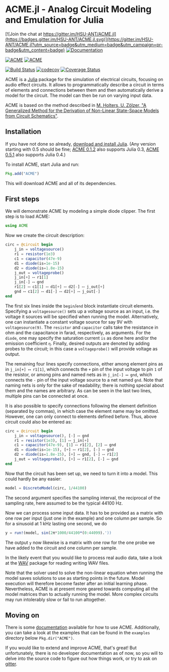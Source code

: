 # ACME.jl - Analog Circuit Modeling and Emulation for Julia

[![Join the chat at https://gitter.im/HSU-ANT/ACME.jl](https://badges.gitter.im/HSU-ANT/ACME.jl.svg)](https://gitter.im/HSU-ANT/ACME.jl?utm_source=badge&utm_medium=badge&utm_campaign=pr-badge&utm_content=badge)
[![Documentation](https://img.shields.io/badge/docs-latest-blue.svg)](https://hsu-ant.github.io/ACME.jl/latest)

[![ACME](http://pkg.julialang.org/badges/ACME_0.5.svg)](http://pkg.julialang.org/?pkg=ACME)
[![ACME](http://pkg.julialang.org/badges/ACME_0.6.svg)](http://pkg.julialang.org/?pkg=ACME)

[![Build Status](https://travis-ci.org/HSU-ANT/ACME.jl.svg?branch=develop)](https://travis-ci.org/HSU-ANT/ACME.jl)
[![codecov](https://codecov.io/gh/HSU-ANT/ACME.jl/branch/develop/graph/badge.svg)](https://codecov.io/gh/HSU-ANT/ACME.jl)
[![Coverage Status](https://coveralls.io/repos/github/HSU-ANT/ACME.jl/badge.svg?branch=develop)](https://coveralls.io/github/HSU-ANT/ACME.jl)

ACME is a [Julia](http://julialang.org/) package for the simulation of
electrical circuits, focusing on audio effect circuits. It allows to
programmatically describe a circuit in terms of elements and connections
between them and then automatically derive a model for the circuit. The model
can then be run on varying input data.

ACME is based on the method described in
[M. Holters, U. Zölzer, "A Generalized Method for the Derivation of Non-Linear
State-Space Models from Circuit
Schematics"](http://www.eurasip.org/Proceedings/Eusipco/Eusipco2015/papers/1570103545.pdf).

## Installation

If you have not done so already, [download and install
Julia](http://julialang.org/downloads/). (Any version starting with 0.5 should
be fine; [ACME 0.1.2](https://github.com/HSU-ANT/ACME.jl/tree/v0.1.2) also
supports Julia 0.3, [ACME 0.5.1](https://github.com/HSU-ANT/ACME.jl/tree/v0.5.1) also
supports Julia 0.4.)

To install ACME, start Julia and run:

```Julia
Pkg.add("ACME")
```

This will download ACME and all of its dependencies.

## First steps

We will demonstrate ACME by modeling a simple diode clipper. The first step is
to load ACME:

```Julia
using ACME
```

Now we create the circuit description:

```Julia
circ = @circuit begin
    j_in = voltagesource()
    r1 = resistor(1e3)
    c1 = capacitor(47e-9)
    d1 = diode(is=1e-15)
    d2 = diode(is=1.8e-15)
    j_out = voltageprobe()
    j_in[+] ⟷ r1[1]
    j_in[-] ⟷ gnd
    r1[2] ⟷ c1[1] ⟷ d1[+] ⟷ d2[-] ⟷ j_out[+]
    gnd ⟷ c1[2] ⟷ d1[-] ⟷ d2[+] ⟷ j_out[-]
end
```

The first six lines inside the `begin`/`end` block instantiate circuit elements.
Specifying a `voltagesource()` sets up a voltage source as an input, i.e. the
voltage it sources will be specified when running the model. Alternatively, one
can instantiate a constant voltage source for say 9V with  `voltagesource(9)`.
The `resistor` and `capacitor` calls take the resistance in ohm and the
capacitance in farad, respectively, as arguments. For the `diode`, one may
specify the saturation current `is` as done here and/or the emission
coefficient `η`. Finally, desired outputs are denoted by adding probes to the
circuit; in this case a `voltageprobe()` will provide voltage as output.

The remaining four lines specify connections, either among element pins as in
`j_in[+] ⟷ r1[1]`, which connects the `+` pin of the input voltage to pin `1` of
the resistor, or among pins and named nets as in `j_in[-] ⟷ gnd`, which
connects the `-` pin of the input voltage source to a net named `gnd`. Note that
naming nets is only for the sake of readability; there is nothing special about
them and the names are arbitrary. As can be seen in the last two lines, multiple
pins can be connected at once.

It is also possible to specify connections following the element definition
(separated by commas), in which case the element name may be omitted. However,
one can only connect to elements defined before. Thus, above circuit could also
be entered as:

```Julia
circ = @circuit begin
    j_in = voltagesource(), [-] ⟷ gnd
    r1 = resistor(1e3), [1] ⟷ j_in[+]
    c1 = capacitor(47e-9), [1] ⟷ r1[2], [2] ⟷ gnd
    d1 = diode(is=1e-15), [+] ⟷ r1[2], [-] ⟷ gnd
    d2 = diode(is=1.8e-15), [+] ⟷ gnd, [-] ⟷ r1[2]
    j_out = voltageprobe(), [+] ⟷ r1[2], [-] ⟷ gnd
end
```

Now that the circuit has been set up, we need to turn it into a model. This
could hardly be any easier:

```Julia
model = DiscreteModel(circ, 1/44100)
```

The second argument specifies the sampling interval, the reciprocal of the
sampling rate, here assumed to be the typical 44100 Hz.

Now we can process some input data. It has to be provided as a matrix with one
row per input (just one in the example) and one column per sample. So for a
sinusoid at 1 kHz lasting one second, we do

```Julia
y = run!(model, sin(2π*1000/44100*(0:44099).'))
```

The output `y` now likewise is a matrix with one row for the one probe we have
added to the circuit and one column per sample.

In the likely event that you would like to process real audio data, take a look
at the [WAV](https://github.com/dancasimiro/WAV.jl) package for reading writing
WAV files.

Note that the solver used to solve the non-linear equation when running the
model saves solutions to use as starting points in the future. Model execution
will therefore become faster after an initial learning phase.  Nevertheless,
ACME is at present more geared towards computing all the model matrices than to
actually running the model. More complex circuits may run intolerably slow or
fail to run altogether.

## Moving on

There is some [documentation](https://hsu-ant.github.io/ACME.jl/latest)
available for how
to use ACME. Additionally, you can take a look at the examples that can be found
in the `examples` directory below `Pkg.dir("ACME")`.

If you would like to extend and improve ACME, that's great! But unfortunately,
there is no developer documentation as of now, so you will to delve into the
source code to figure out how things work, or try to ask on
[gitter](https://gitter.im/HSU-ANT/ACME.jl).
